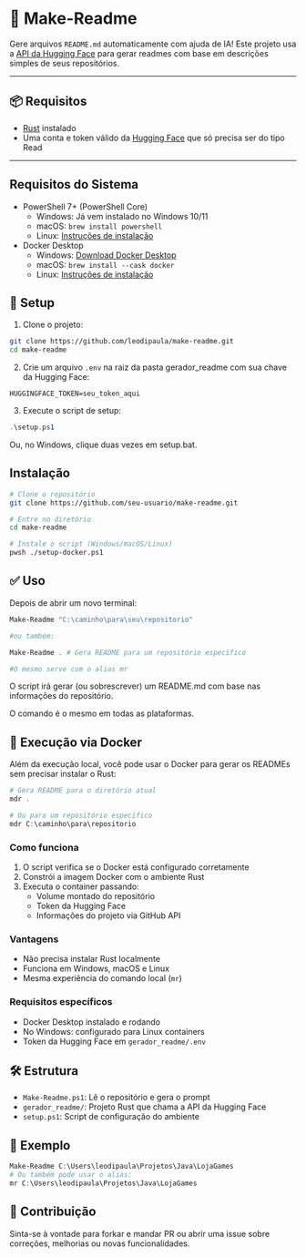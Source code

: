 # 🧠 Make-Readme

Gere arquivos `README.md` automaticamente com ajuda de IA! Este projeto usa a [API da Hugging Face](https://huggingface.co) para gerar readmes com base em descrições simples de seus repositórios.

---

## 📦 Requisitos

- [Rust](https://www.rust-lang.org/) instalado
- Uma conta e token válido da [Hugging Face](https://huggingface.co) que só precisa ser do tipo Read

---

## Requisitos do Sistema

- PowerShell 7+ (PowerShell Core)
  - Windows: Já vem instalado no Windows 10/11
  - macOS: `brew install powershell`
  - Linux: [Instruções de instalação](https://learn.microsoft.com/pt-br/powershell/scripting/install/installing-powershell-on-linux)
- Docker Desktop
  - Windows: [Download Docker Desktop](https://www.docker.com/products/docker-desktop/)
  - macOS: `brew install --cask docker`
  - Linux: [Instruções de instalação](https://docs.docker.com/engine/install/)

## 🚀 Setup

1. Clone o projeto:

```bash
git clone https://github.com/leodipaula/make-readme.git
cd make-readme
```

2. Crie um arquivo `.env` na raiz da pasta gerador_readme com sua chave da Hugging Face:

```env
HUGGINGFACE_TOKEN=seu_token_aqui
```

3. Execute o script de setup:

```powershell
.\setup.ps1
```
Ou, no Windows, clique duas vezes em setup.bat.

## Instalação

```bash
# Clone o repositório
git clone https://github.com/seu-usuario/make-readme.git

# Entre no diretório
cd make-readme

# Instale o script (Windows/macOS/Linux)
pwsh ./setup-docker.ps1
```

## ✅ Uso

Depois de abrir um novo terminal:

```powershell
Make-Readme "C:\caminho\para\seu\repositorio"

#ou também:

Make-Readme . # Gera README para um repositório específico

#O mesmo serve com o alias mr
```
O script irá gerar (ou sobrescrever) um README.md com base nas informações do repositório.

O comando é o mesmo em todas as plataformas.

## 🐳 Execução via Docker

Além da execução local, você pode usar o Docker para gerar os READMEs sem precisar instalar o Rust:

```powershell
# Gera README para o diretório atual
mdr .

# Ou para um repositório específico
mdr C:\caminho\para\repositorio
```

### Como funciona

1. O script verifica se o Docker está configurado corretamente
2. Constrói a imagem Docker com o ambiente Rust
3. Executa o container passando:
   - Volume montado do repositório
   - Token da Hugging Face
   - Informações do projeto via GitHub API

### Vantagens

- Não precisa instalar Rust localmente
- Funciona em Windows, macOS e Linux
- Mesma experiência do comando local (`mr`)

### Requisitos específicos

- Docker Desktop instalado e rodando
- No Windows: configurado para Linux containers
- Token da Hugging Face em `gerador_readme/.env`

## 🛠️ Estrutura

- `Make-Readme.ps1`: Lê o repositório e gera o prompt
- `gerador_readme/`: Projeto Rust que chama a API da Hugging Face
- `setup.ps1`: Script de configuração do ambiente

## 🧪 Exemplo

```powershell
Make-Readme C:\Users\leodipaula\Projetos\Java\LojaGames
# Ou também pode usar o alias:
mr C:\Users\leodipaula\Projetos\Java\LojaGames
```

## 🤝 Contribuição

Sinta-se à vontade para forkar e mandar PR ou abrir uma issue sobre correções, melhorias ou novas funcionalidades.
